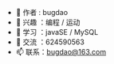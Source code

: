 - 👋 作者 : bugdao
- 👀 兴趣 ：编程 / 运动
- 🌱 学习 ：javaSE / MySQL
- 💞️ 交流 ：624590563
- 📫 联系：bugdao@163.com

<!---
bugdao/bugdao is a ✨ special ✨ repository because its `README.md` (this file) appears on your GitHub profile.
You can click the Preview link to take a look at your changes.
--->
